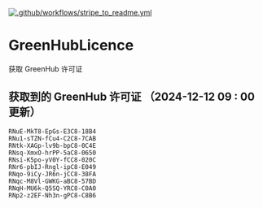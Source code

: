 [![.github/workflows/stripe_to_readme.yml](https://github.com/zjx-kimi/GreenHubLicence/actions/workflows/stripe_to_readme.yml/badge.svg)](https://github.com/zjx-kimi/GreenHubLicence/actions/workflows/stripe_to_readme.yml)
# GreenHubLicence
获取 GreenHub 许可证
## 获取到的 GreenHub 许可证 （2024-12-12 09 : 00 更新）
```
RNuE-MkT8-EpGs-E3C8-18B4
RNu1-sTZN-fCu4-C2C8-7CAB
RNtk-XAGp-lv9b-bpC8-0C4E
RNsq-XmxO-hrPP-5aC8-0650
RNsi-K5po-yV0Y-fCC8-020C
RNr6-pbIJ-Rngl-ipC8-E049
RNqo-9iCy-JR6n-jCC8-38FA
RNqc-M8Vl-GWKG-aBC8-57BD
RNqH-MU6k-Q5SQ-YRC8-C0A0
RNp2-z2EF-Nh3n-gPC8-C8B6
```
